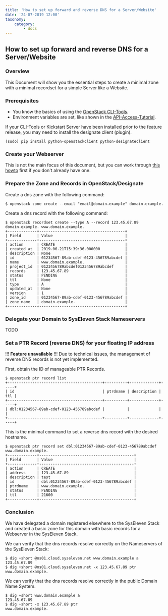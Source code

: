 ```yaml
---
title: 'How to set up forward and reverse DNS for a Server/Website'
date: '24-07-2019 12:00'
taxonomy:
    category:
        - docs
---
```


## How to set up forward and reverse DNS for a Server/Website

### Overview

This Document will show you the essential steps to create a minimal zone with a minimal recordset for a simple Server like a Website.


### Prerequisites

* You know the basics of using the [OpenStack CLI-Tools](../../03.Howtos/02.openstack-cli/docs.en.md).
* Environment variables are set, like shown in the [API-Access-Tutorial](../../02.Tutorials/02.api-access/docs.en.md).

If your CLI-Tools or Kickstart Server have been installed prior to the feature release, you may need to install the designate client (plugin).

```shell
(sudo) pip install python-openstackclient python-designateclient
```


### Create your Webserver

This is not the main focus of this document, but you can work through [this howto](../../02.Tutorials/03.single-lamp-server/docs.en.md) first if you don't already have one.


### Prepare the Zone and Records in OpenStack/Designate

Create a dns zone with the following command:

```shell
$ openstack zone create --email "email@domain.example" domain.example.
```

Create a dns record with the following command:

```shell
$ openstack recordset create --type A --record 123.45.67.89 domain.example. www.domain.example.
+-------------+--------------------------------------+
| Field       | Value                                |
+-------------+--------------------------------------+
| action      | CREATE                               |
| created_at  | 2019-06-21T15:39:36.000000           |
| description | None                                 |
| id          | 01234567-89ab-cdef-0123-456789abcdef |
| name        | www.domain.example.                  |
| project_id  | 0123456789abcdef0123456789abcdef     |
| records     | 123.45.67.89                         |
| status      | PENDING                              |
| ttl         | None                                 |
| type        | A                                    |
| updated_at  | None                                 |
| version     | 1                                    |
| zone_id     | 01234567-89ab-cdef-0123-456789abcdef |
| zone_name   | domain.example.                      |
+-------------+--------------------------------------+
```


### Delegate your Domain to SysEleven Stack Nameservers

TODO


### Set a PTR Record (reverse DNS) for your floating IP address

!!! **Feature unavailable**
!!! Due to technical issues, the management of reverse DNS records is not yet implemented.

First, obtain the ID of manageable PTR Records.

```shell
$ openstack ptr record list
+------------------------------------------+----------+-------------+-----+
| id                                       | ptrdname | description | ttl |
+------------------------------------------+----------+-------------+-----+
| dbl:01234567-89ab-cdef-0123-456789abcdef |          |             |     |
+------------------------------------------+----------+-------------+-----+
```

This is the minimal command to set a reverse dns record with the desired hostname.

```shell
$ openstack ptr record set dbl:01234567-89ab-cdef-0123-456789abcdef www.domain.example.
+-------------+------------------------------------------+
| Field       | Value                                    |
+-------------+------------------------------------------+
| action      | CREATE                                   |
| address     | 123.45.67.89                             |
| description | test                                     |
| id          | dbl:01234567-89ab-cdef-0123-456789abcdef |
| ptrdname    | www.domain.example.                      |
| status      | PENDING                                  |
| ttl         | 21600                                    |
+-------------+------------------------------------------+
```


### Conclusion

We have delegated a domain registered elsewhere to the SysEleven Stack and created a basic zone for this domain with basic records for a Webserver in the SysEleven Stack.

We can verify that the dns records resolve correctly on the Nameservers of the SysEleven Stack:

```shell
$ dig +short @ns01.cloud.syseleven.net www.domain.example a
123.45.67.89
$ dig +short @ns01.cloud.syseleven.net -x 123.45.67.89 ptr
www.domain.example.
```

We can verify that the dns records resolve correctly in the public Domain Name System.

```shell
$ dig +short www.domain.example a
123.45.67.89
$ dig +short -x 123.45.67.89 ptr
www.domain.example.
```

